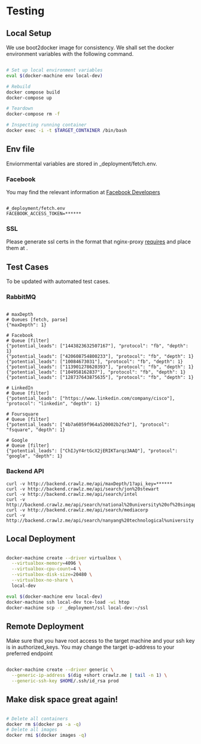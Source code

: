 # Testing

## Local Setup

We use boot2docker image for consistency. We shall set the docker environment variables with the following command.

```sh

# Set up local environment variables
eval $(docker-machine env local-dev)

# Rebuild
docker compose build
docker-compose up

# Teardown
docker-compose rm -f

# Inspecting running container
docker exec -i -t $TARGET_CONTAINER /bin/bash

```

## Env file

Enviornmental variables are stored in _deployment/fetch.env.

### Facebook

You may find the relevant information at [Facebook Developers](https://developers.facebook.com/tools/accesstoken/)

```

#_deployment/fetch.env
FACEBOOK_ACCESS_TOKEN=******

```

### SSL

Please generate ssl certs in the format that nginx-proxy [requires](https://github.com/jwilder/nginx-proxy#ssl-support) and place them at .

## Test Cases

To be updated with automated test cases.

### RabbitMQ

```

# maxDepth
# Queues [fetch, parse]
{"maxDepth": 1}

# Facebook
# Queue [filter]
{"potential_leads": ["1443823632507167"], "protocol": "fb", "depth": 1}
{"potential_leads": ["420608754800233"], "protocol": "fb", "depth": 1}
{"potential_leads": ["10084673031"], "protocol": "fb", "depth": 1}
{"potential_leads": ["113901278620393"], "protocol": "fb", "depth": 1}
{"potential_leads": ["104958162837"], "protocol": "fb", "depth": 1}
{"potential_leads": ["128737643875635"], "protocol": "fb", "depth": 1}

# LinkedIn
# Queue [filter]
{"potential_leads": ["https://www.linkedin.com/company/cisco"], "protocol": "linkedin", "depth": 1}

# Foursquare
# Queue [filter]
{"potential_leads": ["4b7a6059f964a520002b2fe3"], "protocol": "fsquare", "depth": 1}

# Google
# Queue [filter]
{"potential_leads": ["ChIJyY4rtGcX2jERIKTarqz3AAQ"], "protocol": "google", "depth": 1}

```

### Backend API

```
curl -v http://backend.crawlz.me/api/maxDepth/1?api_key=******
curl -v http://backend.crawlz.me/api/search/jon%20stewart
curl -v http://backend.crawlz.me/api/search/intel
curl -v http://backend.crawlz.me/api/search/national%20university%20of%20singapore
curl -v http://backend.crawlz.me/api/search/mediacorp
curl -v http://backend.crawlz.me/api/search/nanyang%20technological%university
```

## Local Deployment

```sh

docker-machine create --driver virtualbox \
  --virtualbox-memory=4096 \
  --virtualbox-cpu-count=4 \
  --virtualbox-disk-size=20480 \
  --virtualbox-no-share \
  local-dev

eval $(docker-machine env local-dev)
docker-machine ssh local-dev tce-load -wi htop
docker-machine scp -r _deployment/ssl local-dev:~/ssl

```

## Remote Deployment

Make sure that you have root access to the target machine and your ssh key is in authorized_keys. You may change the target ip-address to your preferred endpoint

```sh

docker-machine create --driver generic \
  --generic-ip-address $(dig +short crawlz.me | tail -n 1) \
  --generic-ssh-key $HOME/.ssh/id_rsa prod

```


## Make disk space great again!

```sh

# Delete all containers
docker rm $(docker ps -a -q)
# Delete all images
docker rmi $(docker images -q)

```
